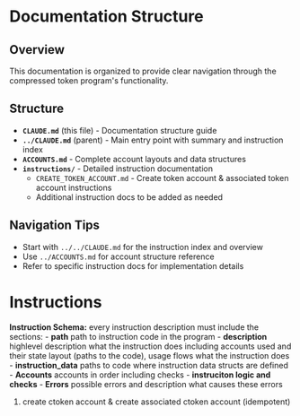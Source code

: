 # Documentation Structure

## Overview
This documentation is organized to provide clear navigation through the compressed token program's functionality.

## Structure
- **`CLAUDE.md`** (this file) - Documentation structure guide
- **`../CLAUDE.md`** (parent) - Main entry point with summary and instruction index
- **`ACCOUNTS.md`** - Complete account layouts and data structures
- **`instructions/`** - Detailed instruction documentation
  - `CREATE_TOKEN_ACCOUNT.md` - Create token account & associated token account instructions
  - Additional instruction docs to be added as needed

## Navigation Tips
- Start with `../../CLAUDE.md` for the instruction index and overview
- Use `../ACCOUNTS.md` for account structure reference
- Refer to specific instruction docs for implementation details


# Instructions

**Instruction Schema:**
every instruction description must include the sections:
    - **path** path to instruction code in the program
    - **description** highlevel description what the instruction does including accounts used and their state layout (paths to the code), usage flows what the instruction does
    - **instruction_data** paths to code where instruction data structs are defined
    - **Accounts** accounts in order including checks
    - **instruciton logic and checks**
    - **Errors** possible errors and description what causes these errors

1. create ctoken account & create associated ctoken account (idempotent)
